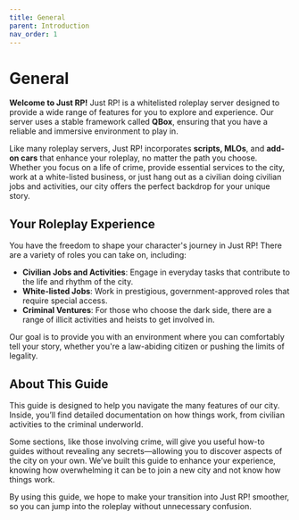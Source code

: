 ```yaml
---
title: General
parent: Introduction
nav_order: 1
---
```


# General

**Welcome to Just RP!** Just RP! is a whitelisted roleplay server designed to provide a wide range of features for you to explore and experience. Our server uses a stable framework called **QBox**, ensuring that you have a reliable and immersive environment to play in.

Like many roleplay servers, Just RP! incorporates **scripts, MLOs**, and **add-on cars** that enhance your roleplay, no matter the path you choose. Whether you focus on a life of crime, provide essential services to the city, work at a white-listed business, or just hang out as a civilian doing civilian jobs and activities, our city offers the perfect backdrop for your unique story.

## Your Roleplay Experience

You have the freedom to shape your character's journey in Just RP! There are a variety of roles you can take on, including:

- **Civilian Jobs and Activities**: Engage in everyday tasks that contribute to the life and rhythm of the city.
- **White-listed Jobs**: Work in prestigious, government-approved roles that require special access.
- **Criminal Ventures**: For those who choose the dark side, there are a range of illicit activities and heists to get involved in.

Our goal is to provide you with an environment where you can comfortably tell your story, whether you're a law-abiding citizen or pushing the limits of legality.

## About This Guide

This guide is designed to help you navigate the many features of our city. Inside, you’ll find detailed documentation on how things work, from civilian activities to the criminal underworld.

Some sections, like those involving crime, will give you useful how-to guides without revealing any secrets—allowing you to discover aspects of the city on your own. We’ve built this guide to enhance your experience, knowing how overwhelming it can be to join a new city and not know how things work.

By using this guide, we hope to make your transition into Just RP! smoother, so you can jump into the roleplay without unnecessary confusion.
